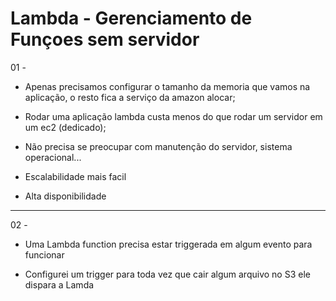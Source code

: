 # Lambda - Gerenciamento de Funçoes sem servidor

01 -
- Apenas precisamos configurar o tamanho da memoria que vamos na aplicação, o resto fica a serviço da amazon alocar;

- Rodar uma aplicação lambda custa menos do que rodar um servidor em um ec2 (dedicado);

- Não precisa se preocupar com manutenção do servidor, sistema operacional...

- Escalabilidade mais facil

- Alta disponibilidade

_________
02 -

- Uma Lambda function precisa estar triggerada em algum evento para funcionar

- Configurei um trigger para toda vez que cair algum arquivo no S3 ele dispara a Lamda

